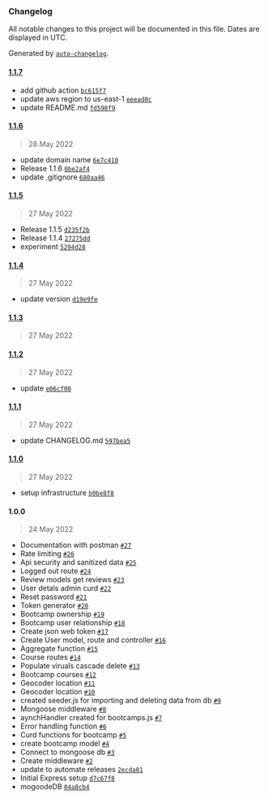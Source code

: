 ### Changelog

All notable changes to this project will be documented in this file. Dates are displayed in UTC.

Generated by [`auto-changelog`](https://github.com/CookPete/auto-changelog).

#### [1.1.7](https://github.com/sebleYA/backend-api/compare/1.1.6...1.1.7)

- add github action [`bc615f7`](https://github.com/sebleYA/backend-api/commit/bc615f76e6bbf40e3d9386977b7cb86de387435a)
- update aws region to us-east-1 [`eeead0c`](https://github.com/sebleYA/backend-api/commit/eeead0c631a157abbd69a2838807813edf87595b)
- update README.md [`fd598f9`](https://github.com/sebleYA/backend-api/commit/fd598f9c5c9d6b74baf4b217978fa70461f2cbee)

#### [1.1.6](https://github.com/sebleYA/backend-api/compare/1.1.5...1.1.6)

> 28 May 2022

- update domain name [`6e7c410`](https://github.com/sebleYA/backend-api/commit/6e7c410a8988f5c5f7b90917fb5c474c963988f5)
- Release 1.1.6 [`0be2af4`](https://github.com/sebleYA/backend-api/commit/0be2af44bfe7840f49041c56039b709922c5cdc8)
- update .gitignore [`680aa46`](https://github.com/sebleYA/backend-api/commit/680aa46b80da06eb37380fb1893dbfaf9248834d)

#### [1.1.5](https://github.com/sebleYA/backend-api/compare/1.1.4...1.1.5)

> 27 May 2022

- Release 1.1.5 [`d235f2b`](https://github.com/sebleYA/backend-api/commit/d235f2b7bf5d037c17ffc59dc045724e4fc611d6)
- Release 1.1.4 [`27275dd`](https://github.com/sebleYA/backend-api/commit/27275dde00c55d451473582bb65bb08f784d95ca)
- experiment [`5294d28`](https://github.com/sebleYA/backend-api/commit/5294d2876a224eb89586a8ab9a00438fe8c2c13b)

#### [1.1.4](https://github.com/sebleYA/backend-api/compare/1.1.3...1.1.4)

> 27 May 2022

- update version [`d19e9fe`](https://github.com/sebleYA/backend-api/commit/d19e9fee1eefdb14a4798f27712f698af44e9178)

#### [1.1.3](https://github.com/sebleYA/backend-api/compare/1.1.2...1.1.3)

> 27 May 2022

#### [1.1.2](https://github.com/sebleYA/backend-api/compare/1.1.1...1.1.2)

> 27 May 2022

- update [`e06cf00`](https://github.com/sebleYA/backend-api/commit/e06cf00d146b4ab8f06dbc6bebd9e02f025d4ae7)

#### [1.1.1](https://github.com/sebleYA/backend-api/compare/1.1.0...1.1.1)

> 27 May 2022

- update CHANGELOG.md [`597bea5`](https://github.com/sebleYA/backend-api/commit/597bea5d0593e3193c93d637ba784cc3e78804e6)

#### [1.1.0](https://github.com/sebleYA/backend-api/compare/1.0.0...1.1.0)

> 27 May 2022

- setup infrastructure [`b0be8f8`](https://github.com/sebleYA/backend-api/commit/b0be8f8d513264ce47d3489c25571e83defe12d0)

#### 1.0.0

> 24 May 2022

- Documentation with postman [`#27`](https://github.com/sebleYA/backend-api/pull/27)
- Rate limiting [`#26`](https://github.com/sebleYA/backend-api/pull/26)
- Api security and sanitized data [`#25`](https://github.com/sebleYA/backend-api/pull/25)
- Logged out route [`#24`](https://github.com/sebleYA/backend-api/pull/24)
- Review models get reviews [`#23`](https://github.com/sebleYA/backend-api/pull/23)
- User detals admin curd [`#22`](https://github.com/sebleYA/backend-api/pull/22)
- Reset password [`#21`](https://github.com/sebleYA/backend-api/pull/21)
- Token generator [`#20`](https://github.com/sebleYA/backend-api/pull/20)
- Bootcamp ownership [`#19`](https://github.com/sebleYA/backend-api/pull/19)
- Bootcamp user relationship [`#18`](https://github.com/sebleYA/backend-api/pull/18)
- Create json web token [`#17`](https://github.com/sebleYA/backend-api/pull/17)
- Create User model,  route and controller [`#16`](https://github.com/sebleYA/backend-api/pull/16)
- Aggregate function [`#15`](https://github.com/sebleYA/backend-api/pull/15)
- Course routes [`#14`](https://github.com/sebleYA/backend-api/pull/14)
- Populate viruals cascade delete [`#13`](https://github.com/sebleYA/backend-api/pull/13)
- Bootcamp courses [`#12`](https://github.com/sebleYA/backend-api/pull/12)
- Geocoder location [`#11`](https://github.com/sebleYA/backend-api/pull/11)
- Geocoder location [`#10`](https://github.com/sebleYA/backend-api/pull/10)
- created seeder.js for importing and deleting data from db [`#9`](https://github.com/sebleYA/backend-api/pull/9)
- Mongoose middleware [`#8`](https://github.com/sebleYA/backend-api/pull/8)
- aynchHandler created for bootcamps.js [`#7`](https://github.com/sebleYA/backend-api/pull/7)
- Error handling function [`#6`](https://github.com/sebleYA/backend-api/pull/6)
- Curd functions for bootcamp [`#5`](https://github.com/sebleYA/backend-api/pull/5)
- create bootcamp model [`#4`](https://github.com/sebleYA/backend-api/pull/4)
- Connect to mongoose db [`#3`](https://github.com/sebleYA/backend-api/pull/3)
- Create middleware [`#2`](https://github.com/sebleYA/backend-api/pull/2)
- update to automate releases [`2ecda01`](https://github.com/sebleYA/backend-api/commit/2ecda01b460c0b6ba4dd87c03d334a88c10bb115)
- Initial Express setup [`d7c67f8`](https://github.com/sebleYA/backend-api/commit/d7c67f8038ff53ae4a8a1897098fa7243039da6f)
- mogoodeDB [`04a8cb4`](https://github.com/sebleYA/backend-api/commit/04a8cb47af3934429771b5d9c6cd92e365351f98)
